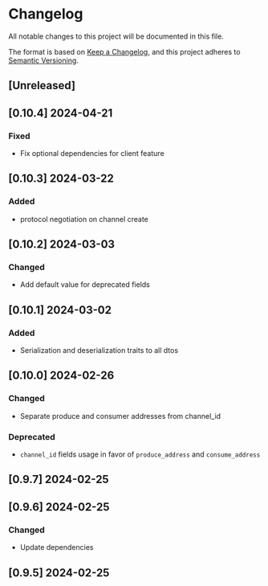 # Changelog
All notable changes to this project will be documented in this file.

The format is based on [Keep a Changelog](https://keepachangelog.com/en/1.0.0/),
and this project adheres to [Semantic Versioning](https://semver.org/spec/v2.0.0.html).

## [Unreleased]

## [0.10.4] 2024-04-21
### Fixed
- Fix optional dependencies for client feature

## [0.10.3] 2024-03-22
### Added
- protocol negotiation on channel create

## [0.10.2] 2024-03-03
### Changed
- Add default value for deprecated fields

## [0.10.1] 2024-03-02
### Added
- Serialization and deserialization traits to all dtos

## [0.10.0] 2024-02-26
### Changed
- Separate produce and consumer addresses from channel_id

### Deprecated
- `channel_id` fields usage in favor of `produce_address` and `consume_address`

## [0.9.7] 2024-02-25

## [0.9.6] 2024-02-25
### Changed
- Update dependencies

## [0.9.5] 2024-02-25